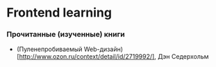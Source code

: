 # Frontend learning

### Прочитанные (изученные) книги
* (Пуленепробиваемый Web-дизайн)[http://www.ozon.ru/context/detail/id/2719992/], Дэн Седерхольм
